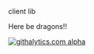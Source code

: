 client lib
 
Here be dragons!!

[![githalytics.com alpha](https://cruel-carlota.pagodabox.com/e2f8d6045c2d3663c561fe923007f1df "githalytics.com")](http://githalytics.com/samiy-xx/dart-rtc.git)